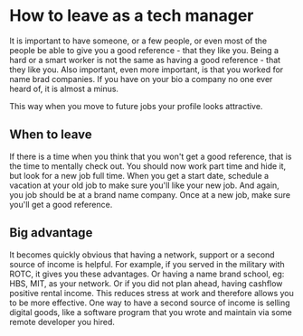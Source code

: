 # How to leave as a tech manager

It is important to have someone, or a few people, or even most of the people be able to give you a good reference - that they like you. Being a hard or a smart worker is not the same as having a good reference - that they like you. Also important, even more important, is that you worked for name brad companies. If you have on your bio a company no one ever heard of, it is almost a minus.

This way when you move to future jobs your profile looks attractive. 

## When to leave

If there is a time when you think that you won't get a good reference, that is the time to mentally check out. You should now work part time and hide it, but look for a new job full time.
When you get a start date, schedule a vacation at your old job to make sure you'll like your new job.
And again, you job should be at a brand name company. Once at a new job, make sure you'll get a good reference.

## Big advantage 

It becomes quickly obvious that having a network, support or a second source of income is helpful. For example, if you served in the military with ROTC, it gives you these advantages.
Or having a name brand school, eg: HBS, MIT, as your network. Or if you did not plan ahead, having cashflow positive rental income. This reduces stress at work and therefore allows you to be more effective. One way to have a second source of income is selling digital goods, like a software program that you wrote and maintain via some remote developer you hired.




